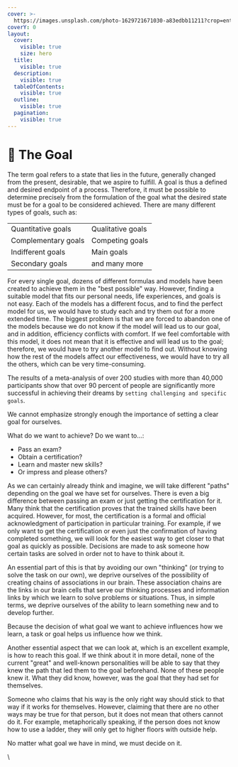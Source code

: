 ```yaml
---
cover: >-
  https://images.unsplash.com/photo-1629721671030-a83edbb11211?crop=entropy&cs=srgb&fm=jpg&ixid=M3wxOTcwMjR8MHwxfHNlYXJjaHwyfHxnb2FsfGVufDB8fHx8MTY5ODU3NjQ3N3ww&ixlib=rb-4.0.3&q=85
coverY: 0
layout:
  cover:
    visible: true
    size: hero
  title:
    visible: true
  description:
    visible: true
  tableOfContents:
    visible: true
  outline:
    visible: true
  pagination:
    visible: true
---
```


# 🎯 The Goal

The term goal refers to a state that lies in the future, generally changed from the present, desirable, that we aspire to fulfill. A goal is thus a defined and desired endpoint of a process. Therefore, it must be possible to determine precisely from the formulation of the goal what the desired state must be for a goal to be considered achieved. There are many different types of goals, such as:

|                     |                   |
| ------------------- | ----------------- |
| Quantitative goals  | Qualitative goals |
| Complementary goals | Competing goals   |
| Indifferent goals   | Main goals        |
| Secondary goals     | and many more     |

For every single goal, dozens of different formulas and models have been created to achieve them in the "best possible" way. However, finding a suitable model that fits our personal needs, life experiences, and goals is not easy. Each of the models has a different focus, and to find the perfect model for us, we would have to study each and try them out for a more extended time. The biggest problem is that we are forced to abandon one of the models because we do not know if the model will lead us to our goal, and in addition, efficiency conflicts with comfort. If we feel comfortable with this model, it does not mean that it is effective and will lead us to the goal; therefore, we would have to try another model to find out. Without knowing how the rest of the models affect our effectiveness, we would have to try all the others, which can be very time-consuming.

The results of a meta-analysis of over 200 studies with more than 40,000 participants show that over 90 percent of people are significantly more successful in achieving their dreams by `setting challenging and specific goals`.

We cannot emphasize strongly enough the importance of setting a clear goal for ourselves.

What do we want to achieve? Do we want to...:

* Pass an exam?
* Obtain a certification?
* Learn and master new skills?
* Or impress and please others?

As we can certainly already think and imagine, we will take different "paths" depending on the goal we have set for ourselves. There is even a big difference between passing an exam or just getting the certification for it. Many think that the certification proves that the trained skills have been acquired. However, for most, the certification is a formal and official acknowledgment of participation in particular training. For example, if we only want to get the certification or even just the confirmation of having completed something, we will look for the easiest way to get closer to that goal as quickly as possible. Decisions are made to ask someone how certain tasks are solved in order not to have to think about it.

An essential part of this is that by avoiding our own "thinking" (or trying to solve the task on our own), we deprive ourselves of the possibility of creating chains of associations in our brain. These association chains are the links in our brain cells that serve our thinking processes and information links by which we learn to solve problems or situations. Thus, in simple terms, we deprive ourselves of the ability to learn something new and to develop further.

Because the decision of what goal we want to achieve influences how we learn, a task or goal helps us influence how we think.

Another essential aspect that we can look at, which is an excellent example, is how to reach this goal. If we think about it in more detail, none of the current "great" and well-known personalities will be able to say that they knew the path that led them to the goal beforehand. None of these people knew it. What they did know, however, was the goal that they had set for themselves.

Someone who claims that his way is the only right way should stick to that way if it works for themselves. However, claiming that there are no other ways may be true for that person, but it does not mean that others cannot do it. For example, metaphorically speaking, if the person does not know how to use a ladder, they will only get to higher floors with outside help.

No matter what goal we have in mind, we must decide on it.

\
